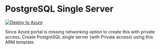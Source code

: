 # PostgreSQL Single Server
[![Deploy to Azure](https://aka.ms/deploytoazurebutton)](https://portal.azure.com/#create/Microsoft.Template/uri/https%3A%2F%2Fraw.githubusercontent.com%2FAmudaPalani%2Fpostgre-sql-single-server%2Fmain%2Fpostgresql-single-server.json)

Since Azure portal is missing networking option to create this with private access. Create PostgreSQL single server (with Private access) using this ARM template.
